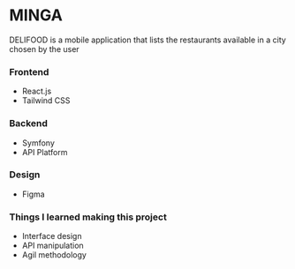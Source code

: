 
# MINGA

DELIFOOD is a mobile application that lists the restaurants available in a city chosen by the user


### Frontend

- React.js
- Tailwind CSS

### Backend

- Symfony
- API Platform

### Design
- Figma

### Things I learned making this project
- Interface design
- API manipulation 
- Agil methodology

